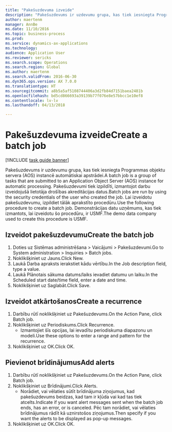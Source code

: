 ```yaml
--- 
title: "Pakešuzdevuma izveide"
description: "Pakešuzdevums ir uzdevumu grupa, kas tiek iesniegta Programmas objektu servera (AOS) instancē automātiskai apstrādei."
author: maertenm
manager: AnnBe
ms.date: 11/10/2016
ms.topic: business-process
ms.prod: 
ms.service: dynamics-ax-applications
ms.technology: 
audience: Application User
ms.reviewer: sericks
ms.search.scope: Operations
ms.search.region: Global
ms.author: maertenm
ms.search.validFrom: 2016-06-30
ms.dyn365.ops.version: AX 7.0.0
ms.translationtype: HT
ms.sourcegitcommit: a8b5a5af5108744406a3d2fb84d7151baea2481b
ms.openlocfilehash: bd5cd866693a39139b77f076e8e57bbcc1e10ef8
ms.contentlocale: lv-lv
ms.lasthandoff: 04/13/2018

---
```

# <a name="create-a-batch-job"></a><span data-ttu-id="33322-103">Pakešuzdevuma izveide</span><span class="sxs-lookup"><span data-stu-id="33322-103">Create a batch job</span></span>

[!INCLUDE [task guide banner](../../includes/task-guide-banner.md)]

<span data-ttu-id="33322-104">Pakešuzdevums ir uzdevumu grupa, kas tiek iesniegta Programmas objektu servera (AOS) instancē automātiskai apstrādei.</span><span class="sxs-lookup"><span data-stu-id="33322-104">A batch job is a group of tasks that are submitted to an Application Object Server (AOS) instance for automatic processing.</span></span> <span data-ttu-id="33322-105">Pakešuzdevumi tiek izpildīti, izmantojot darbu izveidojušā lietotāja drošības akreditācijas datus.</span><span class="sxs-lookup"><span data-stu-id="33322-105">Batch jobs are run by using the security credentials of the user who created the job.</span></span> <span data-ttu-id="33322-106">Lai izveidotu pakešuzdevumu, izpildiet tālāk aprakstīto procedūru.</span><span class="sxs-lookup"><span data-stu-id="33322-106">Use the following procedure to create a batch job.</span></span> <span data-ttu-id="33322-107">Demonstrācijas datu uzņēmums, kas tiek izmantots, lai izveidotu šo procedūru, ir USMF.</span><span class="sxs-lookup"><span data-stu-id="33322-107">The demo data company used to create this procedure is USMF.</span></span>


## <a name="create-the-batch-job"></a><span data-ttu-id="33322-108">Izveidot pakešuzdevumu</span><span class="sxs-lookup"><span data-stu-id="33322-108">Create the batch job</span></span>
1. <span data-ttu-id="33322-109">Doties uz Sistēmas administrēšana > Vaicājumi > Pakešuzdevumi.</span><span class="sxs-lookup"><span data-stu-id="33322-109">Go to System administration > Inquiries > Batch jobs.</span></span>
2. <span data-ttu-id="33322-110">Noklikšķiniet uz Jauns.</span><span class="sxs-lookup"><span data-stu-id="33322-110">Click New.</span></span>
3. <span data-ttu-id="33322-111">Laukā Darba apraksts ierakstiet kādu vērtību.</span><span class="sxs-lookup"><span data-stu-id="33322-111">In the Job description field, type a value.</span></span>
4. <span data-ttu-id="33322-112">Laukā Plānotais sākuma datums/laiks ievadiet datumu un laiku.</span><span class="sxs-lookup"><span data-stu-id="33322-112">In the Scheduled start date/time field, enter a date and time.</span></span>
5. <span data-ttu-id="33322-113">Noklikšķiniet uz Saglabāt.</span><span class="sxs-lookup"><span data-stu-id="33322-113">Click Save.</span></span>

## <a name="create-a-recurrence"></a><span data-ttu-id="33322-114">Izveidot atkārtošanos</span><span class="sxs-lookup"><span data-stu-id="33322-114">Create a recurrence</span></span>
1. <span data-ttu-id="33322-115">Darbību rūtī noklikšķiniet uz Pakešuzdevums.</span><span class="sxs-lookup"><span data-stu-id="33322-115">On the Action Pane, click Batch job.</span></span>
2. <span data-ttu-id="33322-116">Noklikšķiniet uz Periodiskums.</span><span class="sxs-lookup"><span data-stu-id="33322-116">Click Recurrence.</span></span>
    * <span data-ttu-id="33322-117">Izmantojiet šīs opcijas, lai ievadītu periodiskuma diapazonu un modeli.</span><span class="sxs-lookup"><span data-stu-id="33322-117">Use these options to enter a range and pattern for the recurrence.</span></span>  
3. <span data-ttu-id="33322-118">Noklikšķiniet uz OK.</span><span class="sxs-lookup"><span data-stu-id="33322-118">Click OK.</span></span>

## <a name="add-alerts"></a><span data-ttu-id="33322-119">Pievienot brīdinājumus</span><span class="sxs-lookup"><span data-stu-id="33322-119">Add alerts</span></span>
1. <span data-ttu-id="33322-120">Darbību rūtī noklikšķiniet uz Pakešuzdevums.</span><span class="sxs-lookup"><span data-stu-id="33322-120">On the Action Pane, click Batch job.</span></span>
2. <span data-ttu-id="33322-121">Noklikšķiniet uz Brīdinājumi.</span><span class="sxs-lookup"><span data-stu-id="33322-121">Click Alerts.</span></span>
    * <span data-ttu-id="33322-122">Norādiet, vai vēlaties sūtīt brīdinājuma ziņojumus, kad pakešuzdevums beidzas, kad tam ir kļūda vai kad tas tiek atcelts.</span><span class="sxs-lookup"><span data-stu-id="33322-122">Indicate if you want alert messages sent when the batch job ends, has an error, or is canceled.</span></span> <span data-ttu-id="33322-123">Pēc tam norādiet, vai vēlaties brīdinājumus rādīt kā uznirstošos ziņojumus.</span><span class="sxs-lookup"><span data-stu-id="33322-123">Then specify if you want the alerts to be displayed as pop-up messages.</span></span>   
3. <span data-ttu-id="33322-124">Noklikšķiniet uz OK.</span><span class="sxs-lookup"><span data-stu-id="33322-124">Click OK.</span></span>



